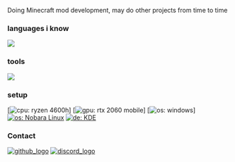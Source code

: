 Doing Minecraft mod development, may do other projects from time to time

### languages i know

<a href="https://github.com/tandpfun/skill-icons">
    <img src="https://skillicons.dev/icons?i=java,py,c">
</a>

### tools

<a href="https://github.com/tandpfun/skill-icons">
    <img src="https://skillicons.dev/icons?i=idea,gradle,discord,git,github,vscode,nginx">
</a>

### setup

[![cpu: ryzen 4600h](https://img.shields.io/badge/Ryzen%204600h-ed1c24?logo=amd&style=for-the-badge&logoColor=white)]
[![gpu: rtx 2060 mobile](https://img.shields.io/badge/RTX%202060%20Mobile-76b900?logo=nvidia&style=for-the-badge&logoColor=white)]
[![os: windows](https://img.shields.io/badge/windows-black?logo=windows&style=for-the-badge)]
[![os: Nobara Linux](https://img.shields.io/badge/Nobara-5277C3?logo=Fedora&style=for-the-badge&logoColor=7EBAE4)](https://nobaraproject.org/)
[![de: KDE](https://img.shields.io/badge/KDE-1c71d8?logo=KDE&style=for-the-badge&logoColor=f6f5f4)](https://kde.org)

### Contact

[![github_logo](https://icongr.am/material/github.svg)](https://github.com/An12854)
[![discord_logo](https://icongr.am/material/discord.svg)](an12854)
